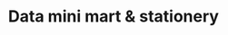 ---
title: "Data mini mart & stationery"
url: /karachi/data-mini-mart-and-stationery/
shop: shop
---